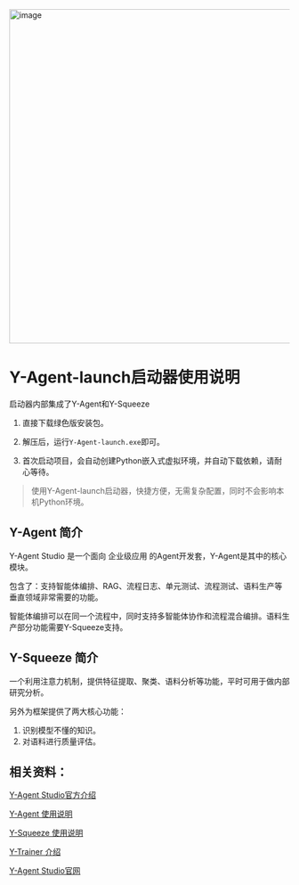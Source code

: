 <img width="800" height="600" alt="image" src="https://github.com/user-attachments/assets/406231ca-550e-456b-9b1c-f38a94998d99" />

# Y-Agent-launch启动器使用说明

启动器内部集成了Y-Agent和Y-Squeeze

1. 直接下载绿色版安装包。

2. 解压后，运行`Y-Agent-launch.exe`即可。

3. 首次启动项目，会自动创建Python嵌入式虚拟环境，并自动下载依赖，请耐心等待。

> 使用Y-Agent-launch启动器，快捷方便，无需复杂配置，同时不会影响本机Python环境。

## Y-Agent 简介
Y-Agent Studio 是一个面向 企业级应用 的Agent开发套，Y-Agent是其中的核心模块。

包含了：支持智能体编排、RAG、流程日志、单元测试、流程测试、语料生产等垂直领域非常需要的功能。

智能体编排可以在同一个流程中，同时支持多智能体协作和流程混合编排。语料生产部分功能需要Y-Squeeze支持。

## Y-Squeeze 简介

一个利用注意力机制，提供特征提取、聚类、语料分析等功能，平时可用于做内部研究分析。

另外为框架提供了两大核心功能：
1. 识别模型不懂的知识。
2. 对语料进行质量评估。


## 相关资料：

[Y-Agent Studio官方介绍](http://112.126.109.80/docs)

[Y-Agent 使用说明](http://112.126.109.80/docs/y-agent/quick_start)

[Y-Squeeze 使用说明](http://112.126.109.80/docs/y-squeeze/introduction)

[Y-Trainer 介绍](http://112.126.109.80/docs/y-trainer/introduction)

[Y-Agent Studio官网](http://112.126.109.80)




